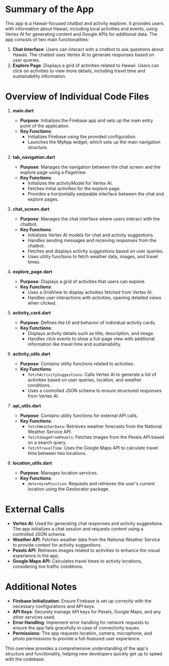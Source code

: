 # Summary of the App

This app is a Hawaii-focused chatbot and activity explorer. It provides users with information about Hawaii, including local activities and events, using Vertex AI for generating content and Google APIs for additional data. The app consists of two main functionalities:

1. **Chat Interface**: Users can interact with a chatbot to ask questions about Hawaii. The chatbot uses Vertex AI to generate responses based on user queries.
2. **Explore Page**: Displays a grid of activities related to Hawaii. Users can click on activities to view more details, including travel time and sustainability information.

# Overview of Individual Code Files

1. **main.dart**
   - **Purpose**: Initializes the Firebase app and sets up the main entry point of the application.
   - **Key Functions**:
     - Initializes Firebase using the provided configuration.
     - Launches the MyApp widget, which sets up the main navigation structure.

2. **tab_navigation.dart**
   - **Purpose**: Manages the navigation between the chat screen and the explore page using a PageView.
   - **Key Functions**:
     - Initializes the activityModel for Vertex AI.
     - Fetches initial activities for the explore page.
     - Provides a horizontally swipeable interface between the chat and explore pages.

3. **chat_screen.dart**
   - **Purpose**: Manages the chat interface where users interact with the chatbot.
   - **Key Functions**:
     - Initializes Vertex AI models for chat and activity suggestions.
     - Handles sending messages and receiving responses from the chatbot.
     - Fetches and displays activity suggestions based on user queries.
     - Uses utility functions to fetch weather data, images, and travel times.

4. **explore_page.dart**
   - **Purpose**: Displays a grid of activities that users can explore.
   - **Key Functions**:
     - Uses a GridView to display activities fetched from Vertex AI.
     - Handles user interactions with activities, opening detailed views when clicked.

5. **activity_card.dart**
   - **Purpose**: Defines the UI and behavior of individual activity cards.
   - **Key Functions**:
     - Displays activity details such as title, description, and image.
     - Handles click events to show a full-page view with additional information like travel time and sustainability.

6. **activity_utils.dart**
   - **Purpose**: Contains utility functions related to activities.
   - **Key Functions**:
     - `fetchActivitySuggestions`: Calls Vertex AI to generate a list of activities based on user queries, location, and weather conditions.
     - Uses a controlled JSON schema to ensure structured responses from Vertex AI.

7. **api_utils.dart**
   - **Purpose**: Contains utility functions for external API calls.
   - **Key Functions**:
     - `fetchWeatherData`: Retrieves weather forecasts from the National Weather Service API.
     - `fetchImageFromPexels`: Fetches images from the Pexels API based on a search query.
     - `fetchTravelTime`: Uses the Google Maps API to calculate travel time between two locations.

8. **location_utils.dart**
   - **Purpose**: Manages location services.
   - **Key Functions**:
     - `determinePosition`: Requests and retrieves the user's current location using the Geolocator package.

# External Calls

-  **Vertex AI**: Used for generating chat responses and activity suggestions. The app initializes a chat session and requests content using a controlled JSON schema.
-  **Weather API**: Fetches weather data from the National Weather Service to provide context for activity suggestions.
-  **Pexels API**: Retrieves images related to activities to enhance the visual experience in the app.
-  **Google Maps API**: Calculates travel times to activity locations, considering live traffic conditions.

# Additional Notes

-  **Firebase Initialization**: Ensure Firebase is set up correctly with the necessary configurations and API keys.
-  **API Keys**: Securely manage API keys for Pexels, Google Maps, and any other services used.
-  **Error Handling**: Implement error handling for network requests to ensure the app fails gracefully in case of connectivity issues.
-  **Permissions**: The app requests location, camera, microphone, and photo permissions to provide a full-featured user experience.

This overview provides a comprehensive understanding of the app's structure and functionality, helping new developers quickly get up to speed with the codebase.
